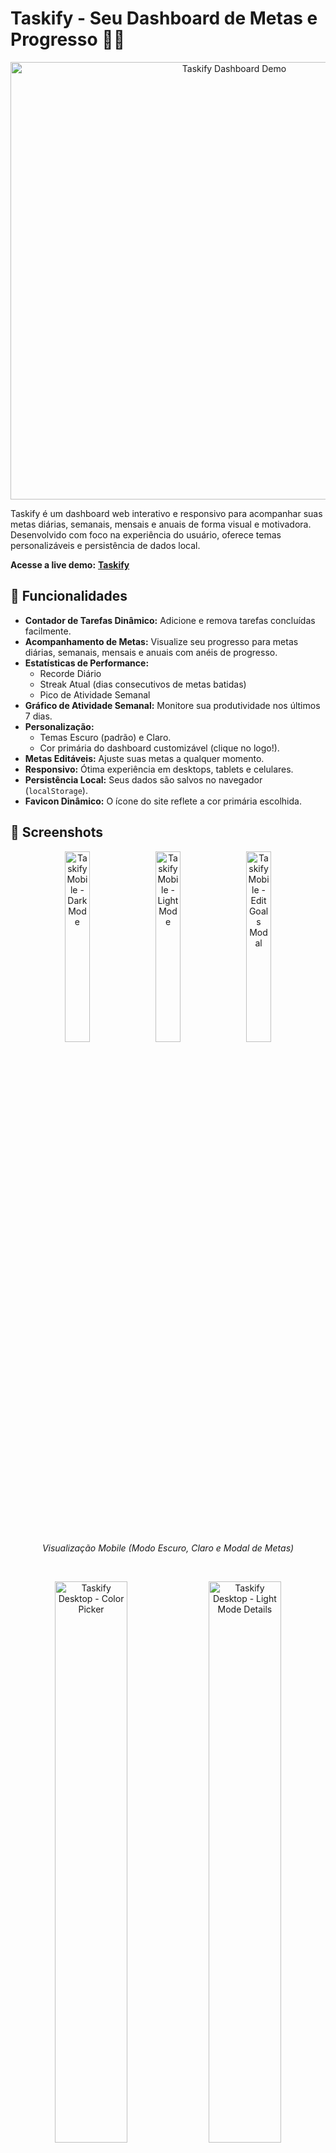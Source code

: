 # Taskify - Seu Dashboard de Metas e Progresso 📝✨

<p align="center">
  <img src="https://github.com/user-attachments/assets/0556a3c1-b54d-4c1b-8f01-b055a7f36474" alt="Taskify Dashboard Demo" width="700">
</p>

Taskify é um dashboard web interativo e responsivo para acompanhar suas metas diárias, semanais, mensais e anuais de forma visual e motivadora. Desenvolvido com foco na experiência do usuário, oferece temas personalizáveis e persistência de dados local.

**Acesse a live demo:** [**Taskify**](https://taskify-wine.vercel.app/)

## 🚀 Funcionalidades

*   **Contador de Tarefas Dinâmico:** Adicione e remova tarefas concluídas facilmente.
*   **Acompanhamento de Metas:** Visualize seu progresso para metas diárias, semanais, mensais e anuais com anéis de progresso.
*   **Estatísticas de Performance:**
    *   Recorde Diário
    *   Streak Atual (dias consecutivos de metas batidas)
    *   Pico de Atividade Semanal
*   **Gráfico de Atividade Semanal:** Monitore sua produtividade nos últimos 7 dias.
*   **Personalização:**
    *   Temas Escuro (padrão) e Claro.
    *   Cor primária do dashboard customizável (clique no logo!).
*   **Metas Editáveis:** Ajuste suas metas a qualquer momento.
*   **Responsivo:** Ótima experiência em desktops, tablets e celulares.
*   **Persistência Local:** Seus dados são salvos no navegador (`localStorage`).
*   **Favicon Dinâmico:** O ícone do site reflete a cor primária escolhida.

## 📸 Screenshots

<p align="center">
  <img src="https://github.com/user-attachments/assets/99c2fe2a-dd15-402c-b35e-e8dee60e57c0" alt="Taskify Mobile - Dark Mode" width="28%">
     
  <img src="https://github.com/user-attachments/assets/1dd23026-7589-423d-b3d0-fcf45bfaed41" alt="Taskify Mobile - Light Mode" width="28%">
     
  <img src="https://github.com/user-attachments/assets/d4dac5fd-e508-452e-8b14-8774a0c6e02d" alt="Taskify Mobile - Edit Goals Modal" width="28%">
</p>
<p align="center">
  <em>Visualização Mobile (Modo Escuro, Claro e Modal de Metas)</em>
</p>

<br>

<p align="center">
  <img src="https://github.com/user-attachments/assets/1c5a2294-25b7-4104-a021-ec25089af533" alt="Taskify Desktop - Color Picker" width="48%">
     
  <img src="https://github.com/user-attachments/assets/c7479104-d5b9-4ce9-94f6-77e273f959ee" alt="Taskify Desktop - Light Mode Details" width="48%">
</p>
<p align="center">
  <em>Desktop: Personalização de Cor e Detalhes no Modo Claro</em>
</p>

## 🛠️ Tecnologias

*   **HTML5**
*   **CSS3** (Flexbox, Grid, Variáveis CSS)
*   **JavaScript (ES6+)**
*   **Chart.js** (para gráficos)
*   **Bootstrap Icons** (para ícones)

## ✨ Como Usar

1.  Clone o repositório:
    ```bash
    git clone https://github.com/Fabinxz/Taskify.git
    ```
2.  Navegue até o diretório do projeto:
    ```bash
    cd Taskify
    ```
3.  Abra o arquivo `index.html` no seu navegador de preferência.
    *(Não são necessárias etapas de build ou instalação de dependências complexas).*

## 🎨 Personalização Rápida

*   **Cor Primária:** Clique no logo "Taskify" (ou "Tkfy" no mobile).
*   **Tema:** Use o ícone de lua/sol no header.
*   **Metas:** Clique no ícone de lápis no header.

## 📂 Estrutura do Projeto
Use code with caution.
Markdown
Taskify/
├── css/
│ └── style.css # Estilos principais
├── js/
│ └── script.js # Lógica da aplicação
├── index.html # Página principal
└── README.md # Este arquivo
## 💡 Melhorias Futuras (Ideias)

*   Sincronização de dados online (ex: Firebase, Supabase).
*   Notificações push para lembretes de metas ou conquistas de streak.
*   Opção de exportar/importar dados do usuário.
*   Mais opções de temas ou customização de layout.

---

Feito por [(Fabinxz)](https://www.instagram.com/fabiomachado7_/)

[![GitHub Profile](https://img.shields.io/badge/GitHub-Fabinxz-181717?style=for-the-badge&logo=github)](https://github.com/Fabinxz)
